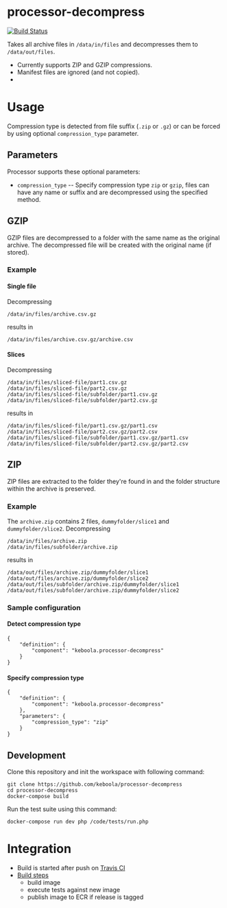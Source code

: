 # processor-decompress

[![Build Status](https://travis-ci.org/keboola/processor-decompress.svg?branch=master)](https://travis-ci.org/keboola/processor-decompress)

Takes all archive files in `/data/in/files` and decompresses them to `/data/out/files`.

 - Currently supports ZIP and GZIP compressions.
 - Manifest files are ignored (and not copied).
 -

# Usage

Compression type is detected from file suffix (`.zip` or `.gz`) or can be forced by using optional `compression_type` parameter.

## Parameters

Processor supports these optional parameters:

 - `compression_type` -- Specify compression type `zip` or `gzip`, files can have any name or suffix and are decompressed using the specified method.

## GZIP

GZIP files are decompressed to a folder with the same name as the original archive.
The decompressed file will be created with the original name (if stored).

### Example

#### Single file

Decompressing
```
/data/in/files/archive.csv.gz
```
results in
```
/data/in/files/archive.csv.gz/archive.csv
```

#### Slices
Decompressing
```
/data/in/files/sliced-file/part1.csv.gz
/data/in/files/sliced-file/part2.csv.gz
/data/in/files/sliced-file/subfolder/part1.csv.gz
/data/in/files/sliced-file/subfolder/part2.csv.gz

```
results in
```
/data/in/files/sliced-file/part1.csv.gz/part1.csv
/data/in/files/sliced-file/part2.csv.gz/part2.csv
/data/in/files/sliced-file/subfolder/part1.csv.gz/part1.csv
/data/in/files/sliced-file/subfolder/part2.csv.gz/part2.csv
```

## ZIP

ZIP files are extracted to the folder they're found in and the folder structure within the archive is preserved.

### Example
The `archive.zip` contains 2 files, `dummyfolder/slice1` and `dummyfolder/slice2`. Decompressing
```
/data/in/files/archive.zip
/data/in/files/subfolder/archive.zip
```
results in
```
/data/out/files/archive.zip/dummyfolder/slice1
/data/out/files/archive.zip/dummyfolder/slice2
/data/out/files/subfolder/archive.zip/dummyfolder/slice1
/data/out/files/subfolder/archive.zip/dummyfolder/slice2

```

### Sample configuration

#### Detect compression type

```
{
    "definition": {
        "component": "keboola.processor-decompress"
    }
}

```

#### Specify compression type

```
{
    "definition": {
        "component": "keboola.processor-decompress"
    },
    "parameters": {
        "compression_type": "zip"
    }
}

```


## Development

Clone this repository and init the workspace with following command:

```
git clone https://github.com/keboola/processor-decompress
cd processor-decompress
docker-compose build
```

Run the test suite using this command:

```
docker-compose run dev php /code/tests/run.php
```

# Integration
 - Build is started after push on [Travis CI](https://travis-ci.org/keboola/processor-decompress)
 - [Build steps](https://github.com/keboola/processor-decompress/blob/master/.travis.yml)
   - build image
   - execute tests against new image
   - publish image to ECR if release is tagged
